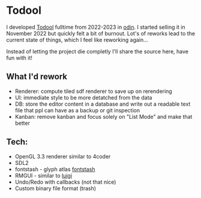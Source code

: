# Todool

I developed [Todool](https://todool.de/) fulltime from 2022-2023 in [odin](https://odin-lang.org/). I started selling it in November 2022 but quickly felt a bit of burnout. Lot's of reworks lead to the current state of things, which I feel like reworking again... 

Instead of letting the project die completly I'll share the source here, have fun with it!

## What I'd rework

- Renderer: compute tiled sdf renderer to save up on rerendering
- UI: immediate style to be more detatched from the data
- DB: store the editor content in a database and write out a readable text file that ppl can have as a backup or git inspection
- Kanban: remove kanban and focus solely on "List Mode" and make that better

## Tech:

- OpenGL 3.3 renderer similar to 4coder
- SDL2
- fontstash - glyph atlas [fontstash](https://github.com/memononen/fontstash)
- RMGUI - similar to [luigi](https://github.com/nakst/luigi/blob/main/luigi.h)
- Undo/Redo with callbacks (not that nice)
- Custom binary file format (trash)

